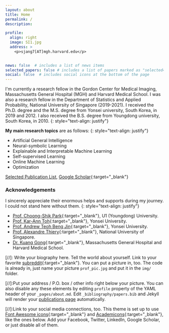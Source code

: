 ```yaml
---
layout: about
title: Home
permalink: /
description:  

profile:
  align: right
  image: SI1.jpg
  address: >
    <p>sjang7[AT]mgh.harvard.edu</p>
    

news: false  # includes a list of news items
selected_papers: false # includes a list of papers marked as "selected={false}"
social: false  # includes social icons at the bottom of the page
---
```


I'm currently a research fellow in the Gordon Center for Medical Imaging, Massachusetts General Hospital (MGH) and Harvard Medical School.
I was also a research fellow in the Department of Statistics and Applied Probability, National University of Singapore (2019-2021).
I received the Ph.D. degree and the M.S. degree from Yonsei university, South Korea, in 2019 and 2012. I also received the B.S. degree from Youngdong university, South Korea, in 2010. 
{: style="text-align: justify"}


**My main research topics** are as follows: 
{: style="text-align: justify"}
- Artificial General Intelligence
- Neural-symbolic Learning
- Explainable and Interpretable Machine Learning
- Self-supervised Learning
- Online Machine Learning
- Optimization



[Selected Publication List](https://sijang.github.io/publications/),
[Google Scholar](https://scholar.google.co.kr/citations?user=I7zRmqkAAAAJ&hl=en){:target="\_blank"}


### **Acknowledgements**
I sincerely appreciate their enormous helps and supports during my journey. I could not stand here without them.
{: style="text-align: justify"}

- [Prof. Choong-Shik Park](https://www.researchgate.net/profile/Choong-Shik-Park){:target="_blank"}, U1 (Youngdong) University.
- [Prof. Kar-Ann Toh](https://sites.google.com/site/machineintelligencelab){:target="_blank"}, Yonsei University.
- [Prof. Andrew Teoh Beng Jin](https://sites.google.com/site/multimediasecuritylab){:target="_blank"}, Yonsei University.
- [Prof. Alexandre Thiery](http://www.normalesup.org/~athiery/){:target="_blank"}, National University of Singapore.
- [Dr. Kuang Gong](https://gordon.mgh.harvard.edu/gc/people/faculty/kuang-gong/){:target="_blank"}, Massachusetts General Hospital and Harvard Medical School.


[//]: Write your biography here. Tell the world about yourself. Link to your favorite [subreddit](http://reddit.com){:target="\_blank"}. You can put a picture in, too. The code is already in, just name your picture `prof_pic.jpg` and put it in the `img/` folder.

[//]:Put your address / P.O. box / other info right below your picture. You can also disable any these elements by editing `profile` property of the YAML header of your `_pages/about.md`. Edit `_bibliography/papers.bib` and Jekyll will render your [publications page](/al-folio/publications/) automatically.

[//]:Link to your social media connections, too. This theme is set up to use [Font Awesome icons](http://fortawesome.github.io/Font-Awesome/){:target="\_blank"} and [Academicons](https://jpswalsh.github.io/academicons/){:target="\_blank"}, like the ones below. Add your Facebook, Twitter, LinkedIn, Google Scholar, or just disable all of them.
